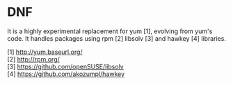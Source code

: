 # DNF

It is a highly experimental replacement for yum [1], evolving from yum's
code. It handles packages using rpm [2] libsolv [3] and hawkey [4] libraries.

[1] http://yum.baseurl.org/  
[2] http://rpm.org/  
[3] https://github.com/openSUSE/libsolv  
[4] https://github.com/akozumpl/hawkey  
